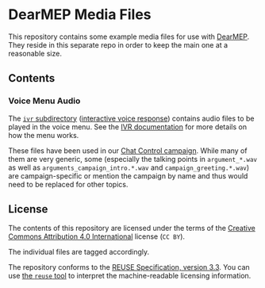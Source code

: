 <!--
SPDX-FileCopyrightText: © 2024 Tim Weber

SPDX-License-Identifier: CC-BY-4.0
-->

# DearMEP Media Files

This repository contains some example media files for use with [DearMEP](https://github.com/AKVorrat/dearmep).
They reside in this separate repo in order to keep the main one at a reasonable size.


## Contents

### Voice Menu Audio

The [`ivr` subdirectory](ivr) ([interactive voice response](https://en.wikipedia.org/wiki/Interactive_voice_response)) contains audio files to be played in the voice menu.
See the [IVR documentation](https://github.com/AKVorrat/dearmep/blob/main/doc/ivr.md) for more details on how the menu works.

These files have been used in our [Chat Control campaign](https://dearmep.eu/showcase/chatcontrol/).
While many of them are very generic, some (especially the talking points in `argument_*.wav` as well as `arguments_campaign_intro.*.wav` and `campaign_greeting.*.wav`) are campaign-specific or mention the campaign by name and thus would need to be replaced for other topics.


## License

The contents of this repository are licensed under the terms of the [Creative Commons Attribution 4.0 International](https://creativecommons.org/licenses/by/4.0/) license (`CC BY`).

The individual files are tagged accordingly.

The repository conforms to the [REUSE Specification, version 3.3](https://reuse.software/spec-3.3/).
You can use [the `reuse` tool](https://github.com/fsfe/reuse-tool) to interpret the machine-readable licensing information.
